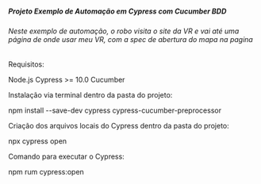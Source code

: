 <H5>Projeto Exemplo de Automação em Cypress com Cucumber BDD<h5>

<H6>Neste exemplo de automação, o robo visita o site da VR e vai até uma página de onde usar meu VR, com a spec de abertura do mapa na pagina</H6>

Requisitos:

Node.js
Cypress >= 10.0
Cucumber

Instalação via terminal dentro da pasta do projeto:

npm install --save-dev cypress cypress-cucumber-preprocessor

Criação dos arquivos locais do Cypress dentro da pasta do projeto:

npx cypress open

Comando para executar o Cypress:

npm rum cypress:open
